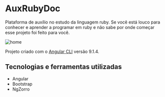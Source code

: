 # AuxRubyDoc

Plataforma de auxílio no estudo da linguagem ruby. Se você está louco para conhecer e aprender a programar em ruby e não sabe por onde começar esse projeto foi feito para você.

![home](https://i.ibb.co/vmkffdS/portal2.png)

Projeto criado com o [Angular CLI](https://github.com/angular/angular-cli) versão 9.1.4.

## Tecnologias e ferramentas utilizadas
* Angular
* Bootstrap
* NgZorro
